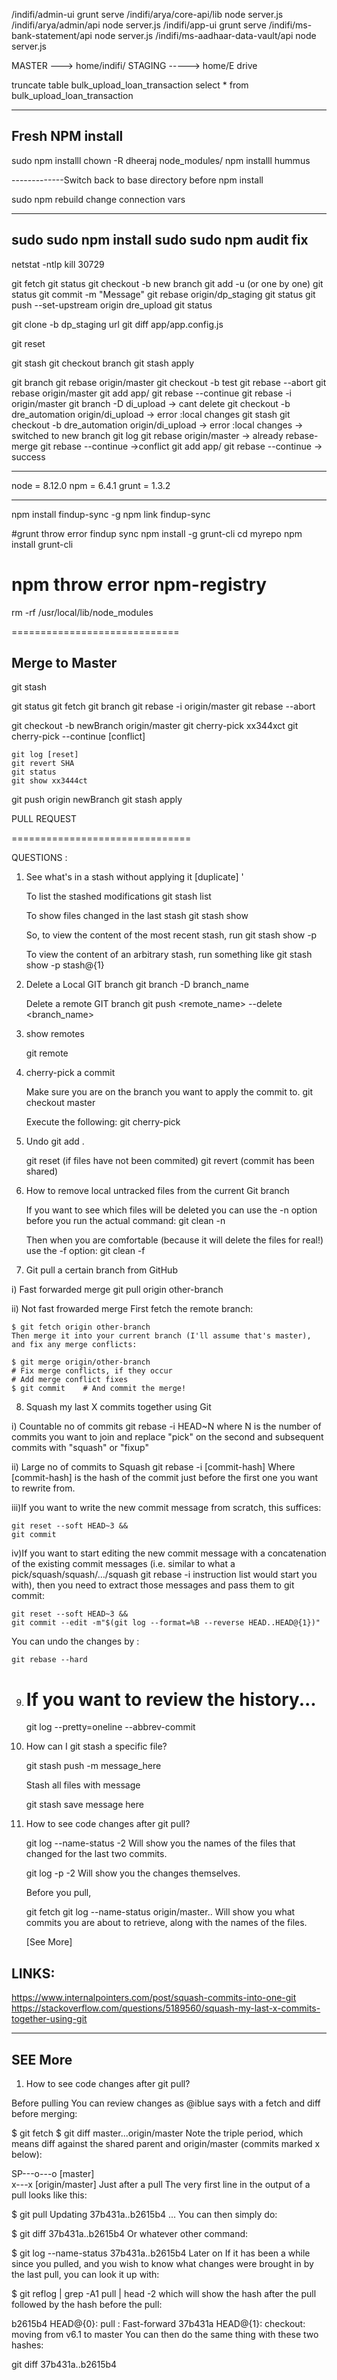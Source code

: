 /indifi/admin-ui 				grunt serve
/indifi/arya/core-api/lib 		node server.js
/indifi/arya/admin/api 			node server.js
/indifi/app-ui					grunt serve
/indifi/ms-bank-statement/api 	node server.js
/indifi/ms-aadhaar-data-vault/api node server.js


MASTER ---> home/indifi/
STAGING -----> home/E drive


truncate table bulk_upload_loan_transaction
select * from bulk_upload_loan_transaction



------------------
Fresh NPM install
-----------------

sudo npm installl
chown -R dheeraj node_modules/
npm installl hummus

-------------Switch back to base directory before npm install

sudo npm rebuild
change connection vars


------------------------
sudo sudo npm install
sudo sudo npm audit fix
----------------------


netstat -ntlp
kill 30729

git fetch
git status
git checkout -b new branch
git add -u (or one by one)
git status
git commit -m "Message"
git rebase origin/dp_staging
git status
git push --set-upstream origin dre_upload
git status


git clone -b dp_staging url
git diff app/app.config.js

git reset


git stash
git checkout branch
git stash apply

git branch
git rebase origin/master
git checkout -b test
git rebase --abort
git rebase origin/master
git add app/
git rebase --continue
git rebase -i origin/master
git branch -D di_upload -> cant delete
git checkout -b dre_automation origin/di_upload -> error :local changes
git stash
git checkout -b dre_automation origin/di_upload -> error :local changes -> switched to new branch
git log
git rebase origin/master -> already rebase-merge
git rebase --continue ->conflict
git add app/
git rebase --continue -> success

-------------

node = 8.12.0
npm = 6.4.1
grunt = 1.3.2

---------

npm install findup-sync -g
npm link findup-sync

#grunt throw error findup sync
npm install -g grunt-cli
cd myrepo
npm install grunt-cli


# npm throw error npm-registry
rm -rf /usr/local/lib/node_modules

=============================

Merge to Master
----------------

git stash

git status
	git fetch
	git branch
	git rebase -i origin/master
	git rebase --abort

git checkout -b newBranch origin/master
git cherry-pick xx344xct
	git cherry-pick --continue  [conflict]

	git log [reset]
	git revert SHA
	git status
	git show xx3444ct

git push origin newBranch
git stash apply

PULL REQUEST

===============================


QUESTIONS :

1. See what's in a stash without applying it [duplicate]																										'

	To list the stashed modifications
	git stash list

	To show files changed in the last stash
	git stash show

	So, to view the content of the most recent stash, run
	git stash show -p

	To view the content of an arbitrary stash, run something like
	git stash show -p stash@{1}

2. Delete a Local GIT branch
	git branch -D branch_name

	Delete a remote GIT branch
	git push <remote_name> --delete <branch_name>

3. show remotes

	git remote

4. cherry-pick a commit

	Make sure you are on the branch you want to apply the commit to.
	git checkout master

	Execute the following:
	git cherry-pick <commit-hash>


5. Undo git add .

	git reset (if files have not been commited)
	git revert (commit has been shared)

6. How to remove local untracked files from the current Git branch

	If you want to see which files will be deleted you can use the -n option before you run the actual command:
	git clean -n

	Then when you are comfortable (because it will delete the files for real!) use the -f option:
	git clean -f

7. Git pull a certain branch from GitHub

i)	Fast forwarded merge
	git pull origin other-branch

ii)	Not fast frowarded merge
	First fetch the remote branch:

	$ git fetch origin other-branch
	Then merge it into your current branch (I'll assume that's master), and fix any merge conflicts:

	$ git merge origin/other-branch
	# Fix merge conflicts, if they occur
	# Add merge conflict fixes
	$ git commit    # And commit the merge!

8. Squash my last X commits together using Git

i)	Countable no of commits	
	git rebase -i HEAD~N
	where N is the number of commits you want to join
	and replace "pick" on the second and subsequent commits with "squash" or "fixup"

ii)	Large no of commits to Squash
	git rebase -i [commit-hash]
	Where [commit-hash] is the hash of the commit just before the first one you want to rewrite from.

iii)If you want to write the new commit message from scratch, this suffices:

	git reset --soft HEAD~3 &&
	git commit

iv)If you want to start editing the new commit message with a concatenation of the existing commit messages (i.e. similar to what a pick/squash/squash/…/squash git rebase -i instruction list would start you with), then you need to extract those messages and pass them to git commit:

	git reset --soft HEAD~3 && 
	git commit --edit -m"$(git log --format=%B --reverse HEAD..HEAD@{1})"

You can undo the changes by :

	git rebase --hard


9. # If you want to review the history...
	git log --pretty=oneline --abbrev-commit

10. How can I git stash a specific file?
	
	git stash push -m message_here <path>

	Stash all files with message

	git stash save message here

11. How to see code changes after git pull?

	git log --name-status -2
	Will show you the names of the files that changed for the last two commits.

	git log -p -2
	Will show you the changes themselves.

	Before you pull,

	git fetch
	git log --name-status origin/master..
	Will show you what commits you are about to retrieve, along with the names of the files.	

	[See More]




LINKS:
----------

https://www.internalpointers.com/post/squash-commits-into-one-git
https://stackoverflow.com/questions/5189560/squash-my-last-x-commits-together-using-git

-------------------------
SEE More
-------------------

1. How to see code changes after git pull?

Before pulling
You can review changes as @iblue says with a fetch and diff before merging:

$ git fetch
$ git diff master...origin/master
Note the triple period, which means diff against the shared parent and origin/master (commits marked x below):

SP---o---o [master]
  \
   x---x [origin/master]
Just after a pull
The very first line in the output of a pull looks like this:

$ git pull
Updating 37b431a..b2615b4
...
You can then simply do:

$ git diff 37b431a..b2615b4
Or whatever other command:

$ git log --name-status 37b431a..b2615b4
Later on
If it has been a while since you pulled, and you wish to know what changes were brought in by the last pull, you can look it up with:

$ git reflog | grep -A1 pull | head -2
which will show the hash after the pull followed by the hash before the pull:

b2615b4 HEAD@{0}: pull : Fast-forward
37b431a HEAD@{1}: checkout: moving from v6.1 to master
You can then do the same thing with these two hashes:

git diff 37b431a..b2615b4